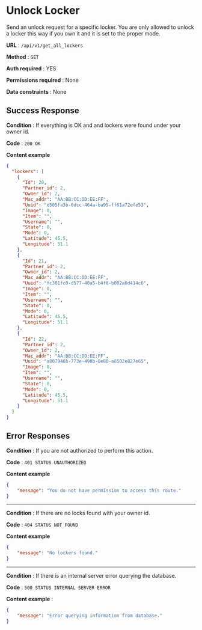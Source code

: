# Unlock Locker

Send an unlock request for a specific locker.
You are only allowed to unlock a locker this way if you own it and it is set to the proper mode.

**URL** : `/api/v1/get_all_lockers`

**Method** : `GET`

**Auth required** : YES

**Permissions required** : None

**Data constraints** : None

## Success Response

**Condition** : If everything is OK and and lockers were found under your owner id.

**Code** : `200 OK`

**Content example**

```json
{
  "lockers": [
    {
      "Id": 20,
      "Partner_id": 2,
      "Owner_id": 2,
      "Mac_addr": "AA:BB:CC:DD:EE:FF",
      "Uuid": "e505fa3b-0dcc-464a-ba95-ff61a72efe53",
      "Image": 0,
      "Item": "",
      "Username": "",
      "State": 0,
      "Mode": 0,
      "Latitude": 45.5,
      "Longitude": 51.1
    },
    {
      "Id": 21,
      "Partner_id": 2,
      "Owner_id": 2,
      "Mac_addr": "AA:BB:CC:DD:EE:FF",
      "Uuid": "fc301fc0-d577-40a5-b4f8-b002a6d414c6",
      "Image": 0,
      "Item": "",
      "Username": "",
      "State": 0,
      "Mode": 0,
      "Latitude": 45.5,
      "Longitude": 51.1
    },
    {
      "Id": 22,
      "Partner_id": 2,
      "Owner_id": 2,
      "Mac_addr": "AA:BB:CC:DD:EE:FF",
      "Uuid": "a807946b-773e-498b-8e88-a6502e827e65",
      "Image": 0,
      "Item": "",
      "Username": "",
      "State": 0,
      "Mode": 0,
      "Latitude": 45.5,
      "Longitude": 51.1
    }
  ]
}
```

## Error Responses

**Condition** : If you are not authorized to perform this action.

**Code** : `401 STATUS UNAUTHORIZED`

**Content example**

```json
{    
    "message": "You do not have permission to access this route."
}
```

---

**Condition** : If there are no locks found with your owner id.

**Code** : `404 STATUS NOT FOUND`

**Content example**

```json
{
    "message": "No lockers found."
}
```

---

**Condition** : If there is an internal server error querying the database.

**Code** : `500 STATUS INTERNAL SERVER ERROR`

**Content example** : 

```json
{
    "message": "Error querying information from database."
}
```
